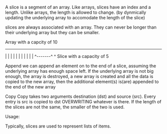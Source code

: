 A slice is a segment of an array.  Like arrays, slices have an index and a length. 
Unlike arrays, the length is allowed to change.
(by dynmically updating the underlying array to accomodate the length of the slice)

slices are always associated with an array.  They can never be longer than their
underlying array but they can be smaller.

Array with a capcity of 10
_____________________
| | | | | | | | | | | 
 ^-------^
     ^
 Slice with a capacity of 5

 Append
 we can append an element on to the end of a slice, assuming the underlying array has enough space left.
 If the underlying array is not big enough, the array is destroyed, a new array is created and all the 
 data is copied to the new array, then the additional element(s) is(are) appended to the end of the new array 

 Copy
 Copy takes two arguments destination (dst) and source (src).  Every entry is src is copied to dst 
 OVERWRITING whatever is there.  If the length of the slices are not the same, the smaller of the two
 is used. 


Usage:

Typically, slices are used to represent lists of items.